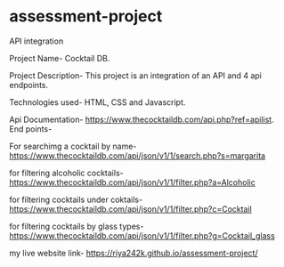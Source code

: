 # assessment-project
API integration

Project Name- Cocktail DB.
 
Project Description- This project is an integration of an API and 4 api endpoints.
 
Technologies used- HTML, CSS and Javascript. 

Api Documentation- https://www.thecocktaildb.com/api.php?ref=apilist.
End points-

For searchimg a cocktail by name-
https://www.thecocktaildb.com/api/json/v1/1/search.php?s=margarita

for filtering alcoholic cocktails-
https://www.thecocktaildb.com/api/json/v1/1/filter.php?a=Alcoholic

for filtering cocktails under coktails-
https://www.thecocktaildb.com/api/json/v1/1/filter.php?c=Cocktail

for filtering cocktails by glass types-
https://www.thecocktaildb.com/api/json/v1/1/filter.php?g=Cocktail_glass

my live website link-
https://riya242k.github.io/assessment-project/ 

